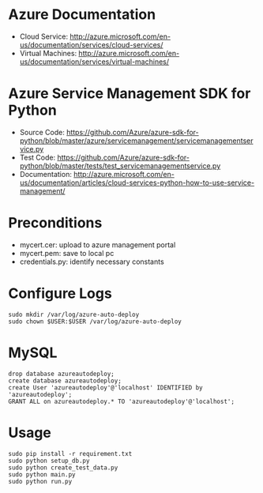 # Azure Documentation

- Cloud Service: http://azure.microsoft.com/en-us/documentation/services/cloud-services/
- Virtual Machines: http://azure.microsoft.com/en-us/documentation/services/virtual-machines/

# Azure Service Management SDK for Python

- Source Code: https://github.com/Azure/azure-sdk-for-python/blob/master/azure/servicemanagement/servicemanagementservice.py
- Test Code: https://github.com/Azure/azure-sdk-for-python/blob/master/tests/test_servicemanagementservice.py
- Documentation: http://azure.microsoft.com/en-us/documentation/articles/cloud-services-python-how-to-use-service-management/

# Preconditions
- mycert.cer: upload to azure management portal
- mycert.pem: save to local pc
- credentials.py: identify necessary constants

# Configure Logs

```
sudo mkdir /var/log/azure-auto-deploy
sudo chown $USER:$USER /var/log/azure-auto-deploy
```

# MySQL

```
drop database azureautodeploy;
create database azureautodeploy;
create User 'azureautodeploy'@'localhost' IDENTIFIED by 'azureautodeploy';
GRANT ALL on azureautodeploy.* TO 'azureautodeploy'@'localhost';
```


# Usage

```
sudo pip install -r requirement.txt
sudo python setup_db.py
sudo python create_test_data.py
sudo python main.py
sudo python run.py
```
